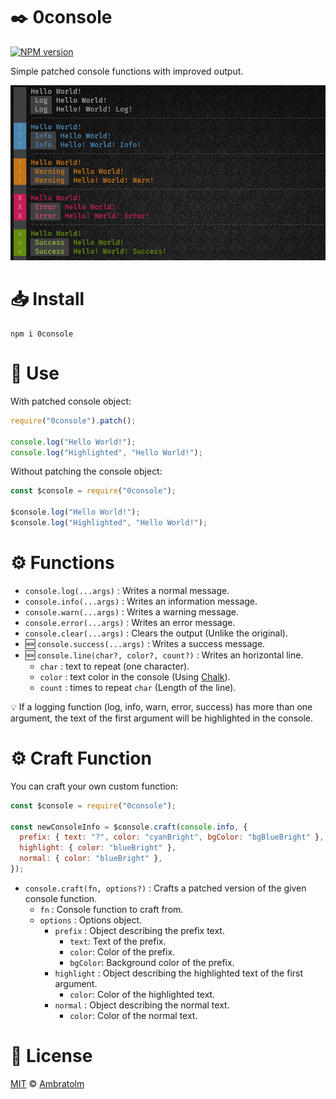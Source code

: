 # ✒️ 0console

[![NPM version](https://badge.fury.io/js/0console.svg)](https://npmjs.org/package/0console)

Simple patched console functions with improved output.

![Screenshot](./screenshot.jpg?raw=true)

# 📥 Install

```
npm i 0console
```

# 🏁 Use

With patched console object:

```js
require("0console").patch();

console.log("Hello World!");
console.log("Highlighted", "Hello World!");
```

Without patching the console object:

```js
const $console = require("0console");

$console.log("Hello World!");
$console.log("Highlighted", "Hello World!");
```

# ⚙️ Functions

- `console.log(...args)` : Writes a normal message.
- `console.info(...args)` : Writes an information message.
- `console.warn(...args)` : Writes a warning message.
- `console.error(...args)` : Writes an error message.
- `console.clear(...args)` : Clears the output (Unlike the original).
- 🆕 `console.success(...args)` : Writes a success message.
- 🆕 `console.line(char?, color?, count?)` : Writes an horizontal line.
  - `char` : text to repeat (one character).
  - `color` : text color in the console (Using [Chalk](https://github.com/chalk/chalk)).
  - `count` : times to repeat `char` (Length of the line).

💡 If a logging function (log, info, warn, error, success) has more than one argument, the text of the first argument will be highlighted in the console.

# ⚙️ Craft Function

You can craft your own custom function:

```js
const $console = require("0console");

const newConsoleInfo = $console.craft(console.info, {
  prefix: { text: "?", color: "cyanBright", bgColor: "bgBlueBright" },
  highlight: { color: "blueBright" },
  normal: { color: "blueBright" },
});
```

- `console.craft(fn, options?)` : Crafts a patched version of the given console function.
  - `fn` : Console function to craft from.
  - `options` : Options object.
    - `prefix` : Object describing the prefix text.
      - `text`: Text of the prefix.
      - `color`: Color of the prefix.
      - `bgColor`: Background color of the prefix.
    - `highlight` : Object describing the highlighted text of the first argument.
      - `color`: Color of the highlighted text.
    - `normal` :  Object describing the normal text.
      - `color`: Color of the normal text.

# 📃 License
[MIT](./LICENSE) © [Ambratolm](https://github.com/Ambratolm)